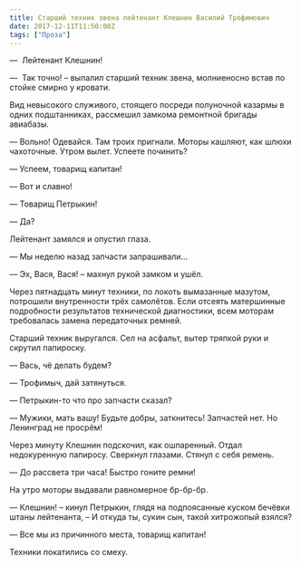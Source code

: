 ```yaml
---
title: Старший техник звена лейтенант Клешнин Василий Трофимович
date: 2017-12-11T11:50:00Z
tags: ["Проза"]
---
```


—  Лейтенант Клешнин! 

—  Так точно! – выпалил старший техник звена, молниеносно встав по стойке смирно у кровати.

Вид невысокого служивого, стоящего посреди полуночной казармы в одних подштанниках, рассмешил замкома ремонтной бригады авиабазы.

— Вольно! Одевайся. Там троих пригнали. Моторы кашляют, как шлюхи чахоточные. Утром вылет. Успеете починить?

— Успеем, товарищ капитан!

— Вот и славно! 

— Товарищ Петрыкин!

— Да?

Лейтенант замялся и опустил глаза.

— Мы неделю назад запчасти запрашивали…

— Эх, Вася, Вася! – махнул рукой замком и ушёл.

Через пятнадцать минут техники, по локоть вымазанные мазутом, потрошили внутренности трёх самолётов. Если отсеять матершинные подробности результатов технической диагностики, всем моторам требовалась замена передаточных ремней.

Старший техник выругался. Сел на асфальт, вытер тряпкой руки и скрутил папироску.

— Вась, чё делать будем?

— Трофимыч, дай затянуться.

— Петрыкин-то что про запчасти сказал?

— Мужики, мать вашу! Будьте добры, заткнитесь! Запчастей нет. Но Ленинград не просрём!

Через минуту Клешнин подскочил, как ошпаренный. Отдал недокуренную папиросу. Сверкнул глазами. Стянул с себя ремень.

— До рассвета три часа! Быстро гоните ремни!

На утро моторы выдавали равномерное бр-бр-бр.

— Клешнин! – кинул Петрыкин, глядя на подпоясанные куском бечёвки штаны лейтенанта, – И откуда ты, сукин сын, такой хитрожопый взялся?

— Все мы из причинного места, товарищ капитан!

Техники покатились со смеху.


